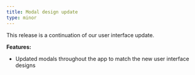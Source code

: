 ```yaml
---
title: Modal design update
type: minor
---
```

This release is a continuation of our user interface update.

**Features:**

* Updated modals throughout the app to match the new user interface​​ designs
